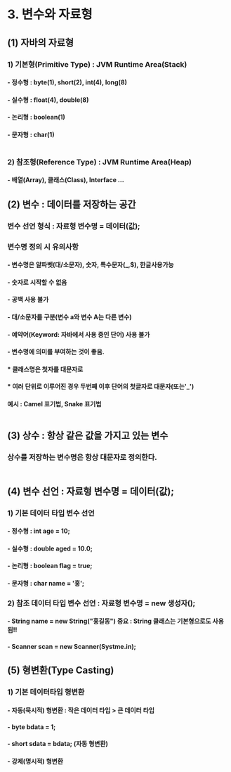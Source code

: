 # 3. 변수와 자료형<br>
## (1) 자바의 자료형
### 1) 기본형(Primitive Type) : JVM Runtime Area(Stack)<br>
#### - 정수형 : byte(1), short(2), int(4), long(8)<br>
#### - 실수형 : float(4), double(8)<br>
#### - 논리형 : boolean(1)<br>
#### - 문자형 : char(1)<br><br>

### 2) 참조형(Reference Type) : JVM Runtime Area(Heap)<br>
#### - 배열(Array), 클래스(Class), Interface ...<br>

## (2) 변수 : 데이터를 저장하는 공간<br>
### 변수 선언 형식 : 자료형 변수명 = 데이터(값);<br>
### 변수명 정의 시 유의사항<br>
#### - 변수명은 알파벳(대/소문자), 숫자, 특수문자(_,$), 한글사용가능<br>
#### - 숫자로 시작할 수 없음<br>
#### - 공백 사용 불가<br>
#### - 대/소문자를 구분(변수 a와 변수 A는 다른 변수)<br>
#### - 예약어(Keyword: 자바에서 사용 중인 단어) 사용 불가<br>
#### - 변수명에 의미를 부여하는 것이 좋음.<br>
#### * 클래스명은 첫자를 대문자로<br>
#### * 여러 단위로 이루어진 경우 두번째 이후 단어의 첫글자로 대문자(또는'_')<br>
#### 예시 : Camel 표기법, Snake 표기법<br><br>

## (3) 상수 : 항상 같은 값을 가지고 있는 변수<br> 
### 상수를 저장하는 변수명은 항상 대문자로 정의한다.<br><br>

## (4) 변수 선언 : 자료형 변수명 = 데이터(값);

### 1) 기본 데이터 타입 변수 선언
#### - 정수형 : int age = 10;
#### - 실수형 : double aged = 10.0;
#### - 논리형 : boolean flag = true;
#### - 문자형 : char name = '홍';

### 2) 참조 데이터 타입 변수 선언 : 자료형 변수명 = new 생성자();
#### - String name = new String("홍길동") 중요 : String 클래스는 기본형으로도 사용됨!!
#### - Scanner scan = new Scanner(Systme.in); 

## (5) 형변환(Type Casting)

### 1) 기본 데이터타입 형변환
#### - 자동(묵시적) 형변환 : 작은 데이터 타입 > 큰 데이터 타입
#### - byte bdata = 1;
#### - short sdata = bdata; (자동 형변환)


#### - 강제(명시적) 형변환
